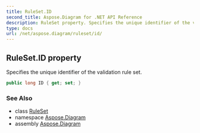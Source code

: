 ```yaml
---
title: RuleSet.ID
second_title: Aspose.Diagram for .NET API Reference
description: RuleSet property. Specifies the unique identifier of the validation rule set
type: docs
url: /net/aspose.diagram/ruleset/id/
---
```

## RuleSet.ID property

Specifies the unique identifier of the validation rule set.

```csharp
public long ID { get; set; }
```

### See Also

* class [RuleSet](../)
* namespace [Aspose.Diagram](../../ruleset/)
* assembly [Aspose.Diagram](../../../)



